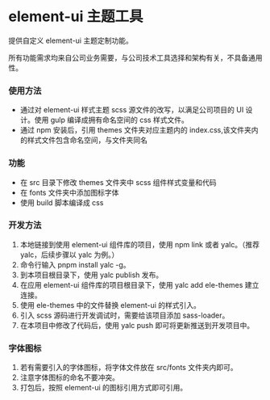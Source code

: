 # element-ui 主题工具

提供自定义 element-ui 主题定制功能。

所有功能需求均来自公司业务需要，与公司技术工具选择和架构有关，不具备通用性。

### 使用方法

- 通过对 element-ui 样式主题 scss 源文件的改写，以满足公司项目的 UI 设计。使用 gulp 编译成拥有命名空间的 css 样式文件。
- 通过 npm 安装后，引用 themes 文件夹对应主题内的 index.css,该文件夹内的样式文件包含命名空间，与文件夹同名

### 功能

- 在 src 目录下修改 themes 文件夹中 scss 组件样式变量和代码
- 在 fonts 文件夹中添加图标字体
- 使用 build 脚本编译成 css

### 开发方法

1. 本地链接到使用 element-ui 组件库的项目，使用 npm link 或者 yalc。（推荐 yalc，后续步骤以 yalc 为例。）
2. 命令行输入 pnpm install yalc -g。
3. 到本项目根目录下，使用 yalc publish 发布。
4. 在应用 element-ui 组件库的项目根目录下，使用 yalc add ele-themes 建立连接。
5. 使用 ele-themes 中的文件替换 element-ui 的样式引入。
6. 引入 scss 源码进行开发调试时，需要给该项目添加 sass-loader。
7. 在本项目中修改了代码后，使用 yalc push 即可将更新推送到开发项目中。

### 字体图标

1. 若有需要引入的字体图标，将字体文件放在 src/fonts 文件夹内即可。
2. 注意字体图标的命名不要冲突。
3. 打包后，按照 element-ui 的图标引用方式即可引用。
